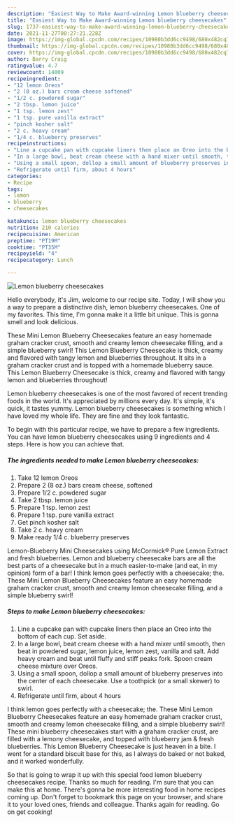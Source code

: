 ```yaml
---
description: "Easiest Way to Make Award-winning Lemon blueberry cheesecakes"
title: "Easiest Way to Make Award-winning Lemon blueberry cheesecakes"
slug: 1737-easiest-way-to-make-award-winning-lemon-blueberry-cheesecakes
date: 2021-11-27T00:27:21.228Z
image: https://img-global.cpcdn.com/recipes/10980b3dd6cc9498/680x482cq70/lemon-blueberry-cheesecakes-recipe-main-photo.jpg
thumbnail: https://img-global.cpcdn.com/recipes/10980b3dd6cc9498/680x482cq70/lemon-blueberry-cheesecakes-recipe-main-photo.jpg
cover: https://img-global.cpcdn.com/recipes/10980b3dd6cc9498/680x482cq70/lemon-blueberry-cheesecakes-recipe-main-photo.jpg
author: Barry Craig
ratingvalue: 4.7
reviewcount: 14009
recipeingredient:
- "12 lemon Oreos"
- "2 (8 oz.) bars cream cheese softened"
- "1/2 c. powdered sugar"
- "2 tbsp. lemon juice"
- "1 tsp. lemon zest"
- "1 tsp. pure vanilla extract"
- "pinch kosher salt"
- "2 c. heavy cream"
- "1/4 c. blueberry preserves"
recipeinstructions:
- "Line a cupcake pan with cupcake liners then place an Oreo into the bottom of each cup. Set aside."
- "In a large bowl, beat cream cheese with a hand mixer until smooth, then beat in powdered sugar, lemon juice, lemon zest, vanilla and salt. Add heavy cream and beat until fluffy and stiff peaks fork. Spoon cream cheese mixture over Oreos."
- "Using a small spoon, dollop a small amount of blueberry preserves into the center of each cheesecake. Use a toothpick (or a small skewer) to swirl."
- "Refrigerate until firm, about 4 hours"
categories:
- Recipe
tags:
- lemon
- blueberry
- cheesecakes

katakunci: lemon blueberry cheesecakes 
nutrition: 210 calories
recipecuisine: American
preptime: "PT19M"
cooktime: "PT35M"
recipeyield: "4"
recipecategory: Lunch

---
```



![Lemon blueberry cheesecakes](https://img-global.cpcdn.com/recipes/10980b3dd6cc9498/680x482cq70/lemon-blueberry-cheesecakes-recipe-main-photo.jpg)

Hello everybody, it's Jim, welcome to our recipe site. Today, I will show you a way to prepare a distinctive dish, lemon blueberry cheesecakes. One of my favorites. This time, I'm gonna make it a little bit unique. This is gonna smell and look delicious.

These Mini Lemon Blueberry Cheesecakes feature an easy homemade graham cracker crust, smooth and creamy lemon cheesecake filling, and a simple blueberry swirl! This Lemon Blueberry Cheesecake is thick, creamy and flavored with tangy lemon and blueberries throughout. It sits in a graham cracker crust and is topped with a homemade blueberry sauce. This Lemon Blueberry Cheesecake is thick, creamy and flavored with tangy lemon and blueberries throughout!

Lemon blueberry cheesecakes is one of the most favored of recent trending foods in the world. It's appreciated by millions every day. It's simple, it's quick, it tastes yummy. Lemon blueberry cheesecakes is something which I have loved my whole life. They are fine and they look fantastic.


To begin with this particular recipe, we have to prepare a few ingredients. You can have lemon blueberry cheesecakes using 9 ingredients and 4 steps. Here is how you can achieve that.

<!--inarticleads1-->

##### The ingredients needed to make Lemon blueberry cheesecakes:

1. Take 12 lemon Oreos
1. Prepare 2 (8 oz.) bars cream cheese, softened
1. Prepare 1/2 c. powdered sugar
1. Take 2 tbsp. lemon juice
1. Prepare 1 tsp. lemon zest
1. Prepare 1 tsp. pure vanilla extract
1. Get pinch kosher salt
1. Take 2 c. heavy cream
1. Make ready 1/4 c. blueberry preserves


Lemon-Blueberry Mini Cheesecakes using McCormick® Pure Lemon Extract and fresh blueberries. Lemon and blueberry cheesecake bars are all the best parts of a cheesecake but in a much easier-to-make (and eat, in my opinion) form of a bar! I think lemon goes perfectly with a cheesecake; the. These Mini Lemon Blueberry Cheesecakes feature an easy homemade graham cracker crust, smooth and creamy lemon cheesecake filling, and a simple blueberry swirl! 

<!--inarticleads2-->

##### Steps to make Lemon blueberry cheesecakes:

1. Line a cupcake pan with cupcake liners then place an Oreo into the bottom of each cup. Set aside.
1. In a large bowl, beat cream cheese with a hand mixer until smooth, then beat in powdered sugar, lemon juice, lemon zest, vanilla and salt. Add heavy cream and beat until fluffy and stiff peaks fork. Spoon cream cheese mixture over Oreos.
1. Using a small spoon, dollop a small amount of blueberry preserves into the center of each cheesecake. Use a toothpick (or a small skewer) to swirl.
1. Refrigerate until firm, about 4 hours


I think lemon goes perfectly with a cheesecake; the. These Mini Lemon Blueberry Cheesecakes feature an easy homemade graham cracker crust, smooth and creamy lemon cheesecake filling, and a simple blueberry swirl! These mini blueberry cheesecakes start with a graham cracker crust, are filled with a lemony cheesecake, and topped with blueberry jam & fresh blueberries. This Lemon Blueberry Cheesecake is just heaven in a bite. I went for a standard biscuit base for this, as I always do baked or not baked, and it worked wonderfully. 

So that is going to wrap it up with this special food lemon blueberry cheesecakes recipe. Thanks so much for reading. I'm sure that you can make this at home. There's gonna be more interesting food in home recipes coming up. Don't forget to bookmark this page on your browser, and share it to your loved ones, friends and colleague. Thanks again for reading. Go on get cooking!
